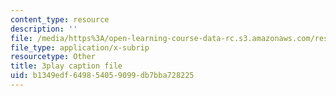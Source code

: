 ```yaml
---
content_type: resource
description: ''
file: /media/https%3A/open-learning-course-data-rc.s3.amazonaws.com/res-18-009-learn-differential-equations-up-close-with-gilbert-strang-and-cleve-moler-fall-2015/b1349edf649854059099db7bba728225_n9H-6TQIEJc.vtt
file_type: application/x-subrip
resourcetype: Other
title: 3play caption file
uid: b1349edf-6498-5405-9099-db7bba728225
---
```

